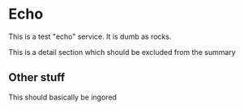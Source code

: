 # Echo

This is a test "echo" service. It is dumb as rocks.

This is a detail section which should be excluded from the summary

## Other stuff

This should basically be ingored
